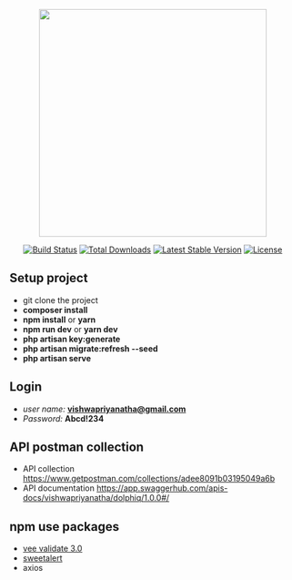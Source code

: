 <p align="center"><img src="https://res.cloudinary.com/dtfbvvkyp/image/upload/v1566331377/laravel-logolockup-cmyk-red.svg" width="400"></p>

<p align="center">
<a href="https://travis-ci.org/laravel/framework"><img src="https://travis-ci.org/laravel/framework.svg" alt="Build Status"></a>
<a href="https://packagist.org/packages/laravel/framework"><img src="https://poser.pugx.org/laravel/framework/d/total.svg" alt="Total Downloads"></a>
<a href="https://packagist.org/packages/laravel/framework"><img src="https://poser.pugx.org/laravel/framework/v/stable.svg" alt="Latest Stable Version"></a>
<a href="https://packagist.org/packages/laravel/framework"><img src="https://poser.pugx.org/laravel/framework/license.svg" alt="License"></a>
</p>

## Setup project
- git clone the project
- **composer install**
- **npm install** or **yarn**
- **npm run dev** or **yarn dev**
- **php artisan key:generate**
- **php artisan migrate:refresh --seed**
- **php artisan serve**

## Login
- *user name:* **vishwapriyanatha@gmail.com**
- *Password:* **Abcd!234**

## API postman collection
- API collection
 https://www.getpostman.com/collections/adee8091b03195049a6b
- API documentation
 https://app.swaggerhub.com/apis-docs/vishwapriyanatha/dolphiq/1.0.0#/
## npm use packages
- <a href="https://logaretm.github.io/vee-validate/">vee validate 3.0</a>
- <a href="https://sweetalert.js.org/">sweetalert</a>
- axios
